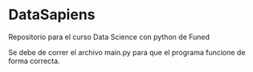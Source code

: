 # DataSapiens
Repositorio para el curso Data Science con python de Funed

Se debe de correr el archivo main.py para que el programa funcione de forma correcta.
